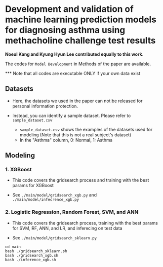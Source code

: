 # Development and validation of machine learning prediction models for diagnosing asthma using methacholine challenge test results

**Noeul Kang and Kyung Hyun Lee contributed equally to this work.**

The codes for `Model Development` in Methods of the paper are available.

*** Note that all codes are executable ONLY if your own data exist

## Datasets

- Here, the datasets we used in the paper can not be released for personal information protection.

- Instead, you can identify a sample dataset. Please refer to `sample_dataset.csv`
  - `sample_dataset.csv` shows the examples of the datasets used for modeling (Note that this is not a real subject's dataset)
  - In the "Asthma" column, 0: Normal, 1: Asthma

## Modeling

### 1. XGBoost

- This code covers the gridsearch process and training with the best params for XGBoost

- See `./main/model/gridsearch_xgb.py` and `./main/model/infecrence_xgb.py`

### 2. Logistic Regression, Random Forest, SVM, and ANN

- This code covers the gridsearch process, training with the best params for SVM, RF, ANN, and LR, and inferecing on test data

- See `./main/model/gridsearch_sklearn.py`

```{bash}
cd main
bash ./gridsearch_sklearn.sh
bash ./gridsearch_xgb.sh
bash ./inference_xgb.sh
```
